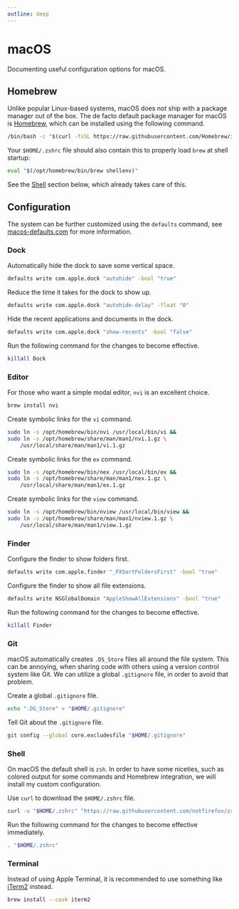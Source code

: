 ```yaml
---
outline: deep
---
```


# macOS

Documenting useful configuration options for macOS.

## Homebrew

Unlike popular Linux-based systems, macOS does not ship with a package
manager out of the box. The de facto default package manager for macOS is 
[Homebrew](https://brew.sh/), which can be installed using the following 
command.

```sh
/bin/bash -c "$(curl -fsSL https://raw.githubusercontent.com/Homebrew/install/HEAD/install.sh)"
```

Your `$HOME/.zshrc` file should also contain this to properly 
load `brew` at shell startup:

```sh
eval "$(/opt/homebrew/bin/brew shellenv)"
```

See the [Shell](./darwin.md#shell) section below, which already takes care of this.

## Configuration

The system can be further customized using the `defaults` command, see 
[macos-defaults.com](https://macos-defaults.com/) for more information.

### Dock

Automatically hide the dock to save some vertical space.

```sh
defaults write com.apple.dock "autohide" -bool "true"
```

Reduce the time it takes for the dock to show up.

```sh
defaults write com.apple.dock "autohide-delay" -float "0"
```

Hide the recent applications and documents in the dock.

```sh
defaults write com.apple.dock "show-recents" -bool "false"
```

Run the following command for the changes to become effective.

```sh
killall Dock
```

### Editor

For those who want a simple modal editor, `nvi` is an excellent choice.

```sh
brew install nvi
```

Create symbolic links for the `vi` command.

```sh
sudo ln -s /opt/homebrew/bin/nvi /usr/local/bin/vi &&
sudo ln -s /opt/homebrew/share/man/man1/nvi.1.gz \
    /usr/local/share/man/man1/vi.1.gz
```

Create symbolic links for the `ex` command.

```sh
sudo ln -s /opt/homebrew/bin/nex /usr/local/bin/ex &&
sudo ln -s /opt/homebrew/share/man/man1/nex.1.gz \
    /usr/local/share/man/man1/ex.1.gz
```

Create symbolic links for the `view` command.

```sh
sudo ln -s /opt/homebrew/bin/nview /usr/local/bin/view &&
sudo ln -s /opt/homebrew/share/man/man1/nview.1.gz \
    /usr/local/share/man/man1/view.1.gz
```

### Finder

Configure the finder to show folders first.

```sh
defaults write com.apple.finder "_FXSortFoldersFirst" -bool "true"
```

Configure the finder to show all file extensions.

```sh
defaults write NSGlobalDomain "AppleShowAllExtensions" -bool "true"
```

Run the following command for the changes to become effective.

```sh
killall Finder
```

### Git

macOS automatically creates `.DS_Store` files all around the file system.
This can be annoying, when sharing code with others using a version 
control system like Git. We can utilize a global `.gitignore` file, 
in order to avoid that problem.

Create a global `.gitignore` file.

```sh
echo ".DS_Store" > "$HOME/.gitignore"
```

Tell Git about the `.gitignore` file.

```sh
git config --global core.excludesfile "$HOME/.gitignore"
```

### Shell

On macOS the default shell is `zsh`. In order to have some niceties, such
as colored output for some commands and Homebrew integration, we will 
install my custom configuration.

Use `curl` to download the `$HOME/.zshrc` file.

```sh
curl -o "$HOME/.zshrc" "https://raw.githubusercontent.com/notfirefox/zsh-config/main/.zshrc"
```

Run the following command for the changes to become effective immediately.
```sh
. "$HOME/.zshrc"
```

### Terminal

Instead of using Apple Terminal, it is recommended to use something like
[iTerm2](https://iterm2.com/) instead.

```sh
brew install --cask iterm2
```
